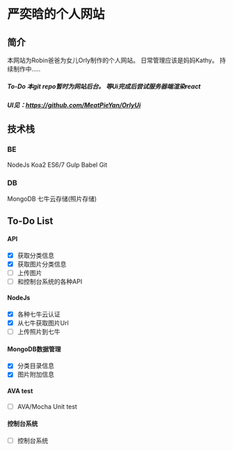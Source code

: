 # 严奕晗的个人网站
## 简介
本网站为Robin爸爸为女儿Orly制作的个人网站。
日常管理应该是妈妈Kathy。
持续制作中.....

##### To-Do 本git repo暂时为网站后台。 等Ui完成后尝试服务器端渲染react
##### UI见：https://github.com/MeatPieYan/OrlyUi

## 技术栈
### BE
NodeJs Koa2 ES6/7 Gulp Babel Git

### DB
MongoDB 七牛云存储(照片存储)

## To-Do List
#### API
- [x] 获取分类信息
- [x] 获取图片分类信息
- [ ] 上传图片
- [ ] 和控制台系统的各种API

#### NodeJs
- [x] 各种七牛云认证
- [x] 从七牛获取图片Url
- [ ] 上传照片到七牛

#### MongoDB数据管理
- [x] 分类目录信息
- [x] 图片附加信息

#### AVA test
- [ ] AVA/Mocha Unit test

#### 控制台系统
- [ ] 控制台系统
